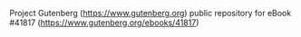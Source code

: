 Project Gutenberg (https://www.gutenberg.org) public repository for eBook #41817 (https://www.gutenberg.org/ebooks/41817)
